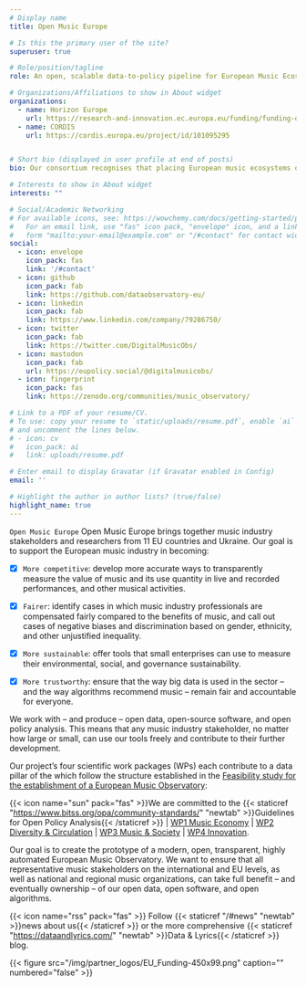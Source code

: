 ```yaml
---
# Display name
title: Open Music Europe

# Is this the primary user of the site?
superuser: true

# Role/position/tagline
role: An open, scalable data-to-policy pipeline for European Music Ecosystems.

# Organizations/Affiliations to show in About widget
organizations:
  - name: Horizon Europe
    url: https://research-and-innovation.ec.europa.eu/funding/funding-opportunities/funding-programmes-and-open-calls/horizon-europe_en
  - name: CORDIS
    url: https://cordis.europa.eu/project/id/101095295


# Short bio (displayed in user profile at end of posts)
bio: Our consortium recognises that placing European music ecosystems on a more competitive, fair, and sustainable footing requires evidence-based policymaking, business planning and accuracy. We provide the data needed for these actions.

# Interests to show in About widget
interests: ""

# Social/Academic Networking
# For available icons, see: https://wowchemy.com/docs/getting-started/page-builder/#icons
#   For an email link, use "fas" icon pack, "envelope" icon, and a link in the
#   form "mailto:your-email@example.com" or "/#contact" for contact widget.
social:
  - icon: envelope
    icon_pack: fas
    link: '/#contact'
  - icon: github
    icon_pack: fab
    link: https://github.com/dataobservatory-eu/
  - icon: linkedin
    icon_pack: fab
    link: https://www.linkedin.com/company/79286750/
  - icon: twitter
    icon_pack: fab
    link: https://twitter.com/DigitalMusicObs/
  - icon: mastodon
    icon_pack: fab
    url: https://eupolicy.social/@digitalmusicobs/
  - icon: fingerprint
    icon_pack: fas
    link: https://zenodo.org/communities/music_observatory/

# Link to a PDF of your resume/CV.
# To use: copy your resume to `static/uploads/resume.pdf`, enable `ai` icons in `params.toml`,
# and uncomment the lines below.
# - icon: cv
#   icon_pack: ai
#   link: uploads/resume.pdf

# Enter email to display Gravatar (if Gravatar enabled in Config)
email: ''

# Highlight the author in author lists? (true/false)
highlight_name: true
---
```


`Open Music Europe` Open Music Europe brings together music industry stakeholders and researchers from 11 EU countries and Ukraine. Our goal is to support the European music industry in becoming:

- [x] `More competitive`: develop more accurate ways to transparently measure the value of music and its use quantity in live and recorded performances, and other musical activities.

- [x] `Fairer`: identify cases in which music industry professionals are compensated fairly compared to the benefits of music, and call out cases of negative biases and discrimination based on gender, ethnicity, and other unjustified inequality. 

- [x] `More sustainable`: offer tools that small enterprises can use to measure their environmental, social, and governance sustainability.

- [x] `More trustworthy`: ensure that the way big data is used in the sector – and the way algorithms recommend music – remain fair and accountable for everyone.

We work with – and produce – open data, open-source software, and open policy analysis. This means that any music industry stakeholder, no matter how large or small, can use our tools freely and contribute to their further development.

Our project’s four scientific work packages (WPs) each contribute to a data pillar of the  which follow the structure established in the [Feasibility study for the establishment of a European Music Observatory](post/2020-11-16-european-music-observatory-feasibility/): 

{{< icon name="sun" pack="fas" >}}We are committed to the {{< staticref "https://www.bitss.org/opa/community-standards/" "newtab" >}}Guidelines for Open Policy Analysis{{< /staticref >}} | [WP1 Music Economy](https://music.dataobservatory.eu/pillar/music-economy/) |  [WP2 Diversity & Circulation](https://music.dataobservatory.eu//pillars/diversity-circulatoin/) |  [WP3 Music & Society](https://music.dataobservatory.eu//pillars/music-and-society/) | [WP4 Innovation](https://music.dataobservatory.eu/pillar/innovation/).


Our goal is to create the prototype of a modern, open, transparent, highly automated European Music Observatory. We want to ensure that all representative music stakeholders on the international and EU levels, as well as national and regional music organizations, can take full benefit – and eventually ownership – of our open data, open software, and open algorithms.


{{< icon name="rss" pack="fas" >}} Follow {{< staticref "/#news" "newtab" >}}news about us{{< /staticref >}} or the more comprehensive {{< staticref "https://dataandlyrics.com/" "newtab" >}}Data & Lyrics{{< /staticref >}}  blog.

<td style="text-align: center;">{{< figure src="/img/partner_logos/EU_Funding-450x99.png" caption="" numbered="false" >}}</td>
